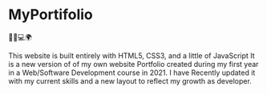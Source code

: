 # MyPortifolio

🧑‍💻💻🌍

This website is built entirely with HTML5, CSS3, and a little of JavaScript
It is a new version of of my own website Portfolio created during my first year in a Web/Software Development course in 2021. 
I have Recently updated it with my current skills and a new layout to reflect my growth as developer. 
